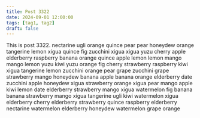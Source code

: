 ```yaml
---
title: Post 3322
date: 2024-09-01 12:00:00
tags: [tag1, tag2]
draft: false
---
```

This is post 3322.
nectarine
ugli
orange
quince
pear
pear
honeydew
orange
tangerine
lemon
xigua
quince
fig
zucchini
xigua
xigua
yuzu
cherry
apple
elderberry
raspberry
banana
orange
quince
apple
lemon
lemon
mango
mango
lemon
yuzu
kiwi
yuzu
orange
fig
cherry
strawberry
raspberry
kiwi
xigua
tangerine
lemon
zucchini
orange
pear
grape
zucchini
grape
strawberry
mango
honeydew
banana
apple
banana
orange
elderberry
date
zucchini
apple
honeydew
xigua
strawberry
orange
xigua
pear
mango
apple
kiwi
lemon
date
elderberry
strawberry
mango
xigua
watermelon
fig
banana
banana
strawberry
mango
xigua
tangerine
ugli
kiwi
watermelon
xigua
elderberry
cherry
elderberry
strawberry
quince
raspberry
elderberry
nectarine
watermelon
elderberry
honeydew
watermelon
grape
orange
